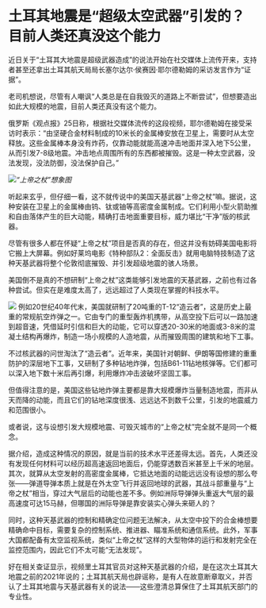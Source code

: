 # 土耳其地震是“超级太空武器”引发的？目前人类还真没这个能力

近日关于“土耳其大地震是超级武器造成”的说法开始在社交媒体上流传开来，支持者甚至还拿出土耳其航天局局长塞尔达尔·侯赛因·耶尔德勒姆的采访发言作为“证据”。

老司机想说，尽管有人嘲讽“人类总是在自我毁灭的道路上不断尝试”，但想要造出如此大规模的地震，目前人类还真没有这个能力。

俄罗斯《观点报》25日称，根据社交媒体流传的这段视频，耶尔德勒姆在接受采访时表示：“由坚硬合金材料制成的10米长的金属棒安放在卫星上，需要时从太空释放。这些金属棒本身没有炸药，仅靠动能就能高速冲击地面并深入地下5公里，从而引发7-8级地震。冲击地点周围所有的东西都被摧毁。这是一种太空武器，没法发现，没法防御，没法保护自己。”

![](https://inews.gtimg.com/om_bt/Oc5CqJToZQx9m1_c7FSegpTRKXqGvCopuiYy_mfs_V8ecAA/1000)_“上帝之杖”想象图_

听起来玄乎，但仔细一看，这不就传说中的美国天基武器“上帝之杖”嘛。据说，这种安装在卫星上的金属棒由钨、钛或铀等高密度金属制成。它们利用小型火箭助推和自由落体产生的巨大动能，精确打击地面重要目标，威力堪比“干净”版的核武器。

尽管有很多人都在怀疑“上帝之杖”项目是否真的存在，但这并没有妨碍美国电影将它搬上大屏幕。例如好莱坞电影《特种部队2：全面反击》就用电脑特技制造了这种天基武器将整个伦敦彻底摧毁、并引发超级地震的骇人场景。

美国倒不是真的不想研制“上帝之杖”这类能够引发地震的天基武器，之前也有过各种尝试。但实在是难度太高了，远远超过了人类现在掌握的科技水平。

![](https://inews.gtimg.com/om_bt/OmSnUiFm9ITlUD370gxJOX_ZrDyRIZhwKmUngPjYur2ZgAA/1000)
例如20世纪40年代末，美国就研制了20吨重的T-12“造云者”，这是历史上最重的常规航空炸弹之一。它由专门的重型轰炸机携带，从高空投下后可以一路加速到超音速，凭借延时引信和巨大的动能，它可以穿透20-30米的地面或3-8米的混凝土结构再爆炸，制造一场小规模的人造地震，从而摧毁周围的建筑和地下工事。

不过核武器的问世淘汰了“造云者”。近年来，美国针对朝鲜、伊朗等国修建的重重防护的深层地下工事，又研制了多种钻地炸弹，包括B61-11钻地核弹等。它们都可以深入地下数十米后再引爆，利用爆炸冲击波破坏坚固工事。

但值得注意的是，美国这些钻地炸弹主要都是靠大规模爆炸当量制造地震，而非从天而降的动能，而且它们的钻地深度很浅、远远达不到数千公里，引发的地震威力和范围很小。

或者说，这与设想引发大规模地震、可毁灭城市的“上帝之杖”完全就不是同一个概念。

据介绍，造成这种情况的原因，就是当前的技术水平还差得太远。首先，人类还没有发现任何材料可以经历超高速返回地面后，仍能穿透数百米甚至上千米的地层。其次，就算从太空发射的高密度金属棒，它抵达地面的动能远远没有设想的那么夸张——弹道导弹本质上就是在外太空飞行并返回地球的武器，其战斗部重量与“上帝之杖”相当，穿过大气层后的动能也差不多。例如洲际导弹弹头重返大气层的最高速度可达15马赫，但哪国的洲际导弹是靠安装实心弹头来砸人的？

同时，这种天基武器的控制和精确定位问题无法解决，从太空中投下的合金棒想要精确命中目标，需要复杂的控制系统、推进器、瞄准系统和通信系统。此外，军事大国都配备有太空监视系统，类似“上帝之杖”这样的大型物体的运行和发射完全在监控范围内，因此它们不太可能“无法发现”。

好在相关查证显示，视频里土耳其官员对这种天基武器的介绍，是在这次土耳其大地震之前的2021年说的；土耳其航天局也辟谣称，是有人在故意断章取义，并否认了土耳其地震与天基武器有关的说法——这些澄清总算保住了土耳其航天部门的专业性。

